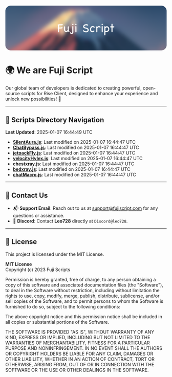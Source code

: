 ![Banner](.github/b.webp)

# 🌍 **We are Fuji Script**

Our global team of developers is dedicated to creating powerful, open-source scripts for Rise Client, designed to enhance your experience and unlock new possibilities! 🌟

---
<!-- SCRIPTS_NAVIGATION_START -->
## 📂 **Scripts Directory Navigation**

**Last Updated**: 2025-01-07 16:44:49 UTC

- **[SilentAura.js](scripts/SilentAura.js)**: Last modified on 2025-01-07 16:44:47 UTC
- **[ChatBypass.js](scripts/ChatBypass.js)**: Last modified on 2025-01-07 16:44:47 UTC
- **[jetpackFly.js](scripts/jetpackFly.js)**: Last modified on 2025-01-07 16:44:47 UTC
- **[velocityHylex.js](scripts/velocityHylex.js)**: Last modified on 2025-01-07 16:44:47 UTC
- **[chestxray.js](scripts/chestxray.js)**: Last modified on 2025-01-07 16:44:47 UTC
- **[bedxray.js](scripts/bedxray.js)**: Last modified on 2025-01-07 16:44:47 UTC
- **[chatMacro.js](scripts/chatMacro.js)**: Last modified on 2025-01-07 16:44:47 UTC

<!-- SCRIPTS_NAVIGATION_END -->

---

## 💬 **Contact Us**  
- 📬 **Support Email**: Reach out to us at [support@fujiscript.com](mailto:support@fujiscript.com) for any questions or assistance.  
- 💬 **Discord**: Contact **Leo728** directly at `Discord@leo728`.

---

## 📜 **License**

This project is licensed under the MIT License.  

**MIT License**  
Copyright (c) 2023 Fuji Scripts  

Permission is hereby granted, free of charge, to any person obtaining a copy of this software and associated documentation files (the "Software"), to deal in the Software without restriction, including without limitation the rights to use, copy, modify, merge, publish, distribute, sublicense, and/or sell copies of the Software, and to permit persons to whom the Software is furnished to do so, subject to the following conditions:  

The above copyright notice and this permission notice shall be included in all copies or substantial portions of the Software.  

THE SOFTWARE IS PROVIDED "AS IS", WITHOUT WARRANTY OF ANY KIND, EXPRESS OR IMPLIED, INCLUDING BUT NOT LIMITED TO THE WARRANTIES OF MERCHANTABILITY, FITNESS FOR A PARTICULAR PURPOSE AND NONINFRINGEMENT. IN NO EVENT SHALL THE AUTHORS OR COPYRIGHT HOLDERS BE LIABLE FOR ANY CLAIM, DAMAGES OR OTHER LIABILITY, WHETHER IN AN ACTION OF CONTRACT, TORT OR OTHERWISE, ARISING FROM, OUT OF OR IN CONNECTION WITH THE SOFTWARE OR THE USE OR OTHER DEALINGS IN THE SOFTWARE.  
